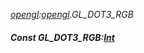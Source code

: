 _[opengl](../../modules/opengl/opengl-module.md):[opengl](../../modules/opengl/opengl-module.md).GL\_DOT3\_RGB_
##### Const GL\_DOT3\_RGB:[Int](../../modules/wonkey/wonkey-types-int.md)
